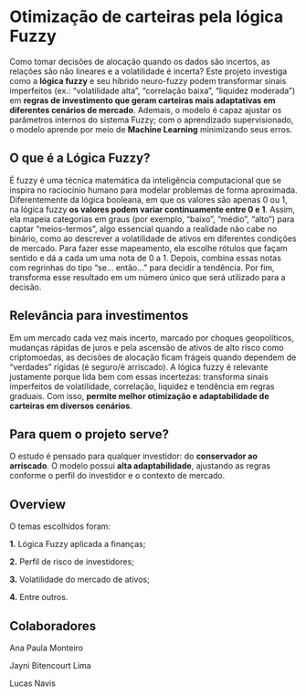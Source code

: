 # Otimização de carteiras pela lógica Fuzzy

Como tomar decisões de alocação quando os dados são incertos, as relações são não lineares e a volatilidade é incerta?
Este projeto investiga como a **lógica fuzzy** e seu híbrido neuro-fuzzy podem transformar sinais imperfeitos (ex.: “volatilidade alta”, “correlação baixa”, “liquidez moderada”) em **regras de investimento que geram carteiras mais adaptativas em diferentes cenários de mercado**.
Ademais, o modelo é capaz ajustar os parâmetros internos do sistema Fuzzy; com o aprendizado supervisionado, o modelo aprende por meio de **Machine Learning** minimizando seus erros.


## O que é a Lógica Fuzzy?

É fuzzy é uma técnica matemática da inteligência computacional que se inspira no raciocínio humano para modelar problemas de forma aproximada. 
Diferentemente da lógica booleana, em que os valores são apenas 0 ou 1, na lógica fuzzy **os valores podem variar continuamente entre 0 e 1**. Assim, ela mapeia categorias em graus (por exemplo, “baixo”, “médio”, “alto”) para captar “meios-termos”, algo essencial quando a realidade não cabe no binário, como ao descrever a volatilidade de ativos em diferentes condições de mercado. 
Para fazer esse mapeamento, ela escolhe rótulos que façam sentido e dá a cada um uma nota de 0 a 1. Depois, combina essas notas com regrinhas do tipo “se… então…” para decidir a tendência. Por fim, transforma esse resultado em um número único que será utilizado para a decisão.


## Relevância para investimentos

Em um mercado cada vez mais incerto, marcado por choques geopolíticos, mudanças rápidas de juros e pela ascensão de ativos de alto risco como criptomoedas, as decisões de alocação ficam frágeis quando dependem de “verdades” rígidas (é seguro/é arriscado).
A lógica fuzzy é relevante justamente porque lida bem com essas incertezas: transforma sinais imperfeitos de volatilidade, correlação, liquidez e tendência em regras graduais.
Com isso, **permite melhor otimização e adaptabilidade de carteiras em diversos cenários**.


## Para quem o projeto serve?

O estudo é pensado para qualquer investidor: do **conservador ao arriscado**.
O modelo possui **alta adaptabilidade**, ajustando as regras conforme o perfil do investidor e o contexto de mercado.


## Overview 

O temas escolhidos foram:

**1.** Lógica Fuzzy aplicada a finanças;

**2.** Perfil de risco de investidores;

**3.** Volatilidade do mercado de ativos;

**4.** Entre outros.


## Colaboradores 

Ana Paula Monteiro 

Jayni Bitencourt Lima 

Lucas Navis 





